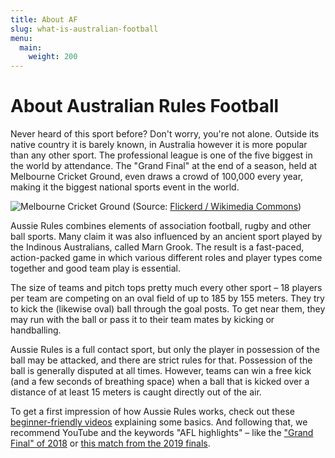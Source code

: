 ```yaml
---
title: About AF
slug: what-is-australian-football
menu:
  main:
    weight: 200
---
```


# About Australian Rules Football

Never heard of this sport before?
Don't worry, you're not alone.
Outside its native country it is barely known,
in Australia however it is more popular than any other sport.
The professional league is one of the five biggest in the world by attendance.
The "Grand Final" at the end of a season, held at Melbourne Cricket Ground,
even draws a crowd of 100,000 every year,
making it the biggest national sports event in the world.

![Melbourne Cricket Ground](/images/mcg.jpg)
(Source: [Flickerd / Wikimedia Commons](https://commons.wikimedia.org/wiki/File:2017_AFL_Grand_Final_panorama_during_national_anthem.jpg))

Aussie Rules combines elements of association football,
rugby and other ball sports.
Many claim it was also influenced by an ancient sport
played by the Indinous Australians, called Marn Grook.
The result is a fast-paced, action-packed game
in which various different roles and player types come together
and good team play is essential.

The size of teams and pitch tops pretty much every other sport –
18 players per team are competing on an oval field of up to 185 by 155 meters.
They try to kick the (likewise oval) ball through the goal posts.
To get near them, they may run with the ball
or pass it to their team mates by kicking or handballing.

Aussie Rules is a full contact sport,
but only the player in possession of the ball may be attacked,
and there are strict rules for that.
Possession of the ball is generally disputed at all times.
However, teams can win a free kick
(and a few seconds of breathing space)
when a ball that is kicked over a distance of at least 15 meters
is caught directly out of the air.

To get a first impression of how Aussie Rules works,
check out these [beginner-friendly videos](https://afleurope.org/play-afl/)
explaining some basics.
And following that, we recommend YouTube and the keywords "AFL highlights" –
like the ["Grand Final" of 2018](https://youtu.be/JirTw6MLblY)
or [this match from the 2019 finals](https://youtu.be/1Bil6tkLu-A).
